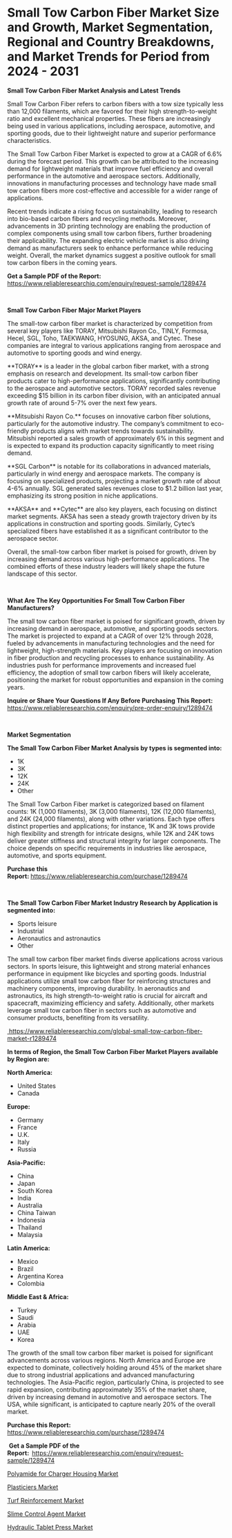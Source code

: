 <p><h1>Small Tow Carbon Fiber Market Size and Growth, Market Segmentation, Regional and Country Breakdowns, and Market Trends for Period from 2024 -  2031</h1></p><p><strong>Small Tow Carbon Fiber Market Analysis and Latest Trends</strong></p>
<p><p>Small Tow Carbon Fiber refers to carbon fibers with a tow size typically less than 12,000 filaments, which are favored for their high strength-to-weight ratio and excellent mechanical properties. These fibers are increasingly being used in various applications, including aerospace, automotive, and sporting goods, due to their lightweight nature and superior performance characteristics.</p><p>The Small Tow Carbon Fiber Market is expected to grow at a CAGR of 6.6% during the forecast period. This growth can be attributed to the increasing demand for lightweight materials that improve fuel efficiency and overall performance in the automotive and aerospace sectors. Additionally, innovations in manufacturing processes and technology have made small tow carbon fibers more cost-effective and accessible for a wider range of applications.</p><p>Recent trends indicate a rising focus on sustainability, leading to research into bio-based carbon fibers and recycling methods. Moreover, advancements in 3D printing technology are enabling the production of complex components using small tow carbon fibers, further broadening their applicability. The expanding electric vehicle market is also driving demand as manufacturers seek to enhance performance while reducing weight. Overall, the market dynamics suggest a positive outlook for small tow carbon fibers in the coming years.</p></p>
<p><strong>Get a Sample PDF of the Report:&nbsp;</strong> <a href="https://www.reliableresearchiq.com/enquiry/request-sample/1289474?utm_campaign=100&utm_medium=2&utm_source=Github&utm_content=ia&utm_term=26102024&utm_id=small-tow-carbon-fiber">https://www.reliableresearchiq.com/enquiry/request-sample/1289474</a></p>
<p>&nbsp;</p>
<p><strong>Small Tow Carbon Fiber Major Market Players</strong></p>
<p><p>The small-tow carbon fiber market is characterized by competition from several key players like TORAY, Mitsubishi Rayon Co., TINLY, Formosa, Hecel, SGL, Toho, TAEKWANG, HYOSUNG, AKSA, and Cytec. These companies are integral to various applications ranging from aerospace and automotive to sporting goods and wind energy.</p><p>**TORAY** is a leader in the global carbon fiber market, with a strong emphasis on research and development. Its small-tow carbon fiber products cater to high-performance applications, significantly contributing to the aerospace and automotive sectors. TORAY recorded sales revenue exceeding $15 billion in its carbon fiber division, with an anticipated annual growth rate of around 5-7% over the next few years.</p><p>**Mitsubishi Rayon Co.** focuses on innovative carbon fiber solutions, particularly for the automotive industry. The company’s commitment to eco-friendly products aligns with market trends towards sustainability. Mitsubishi reported a sales growth of approximately 6% in this segment and is expected to expand its production capacity significantly to meet rising demand.</p><p>**SGL Carbon** is notable for its collaborations in advanced materials, particularly in wind energy and aerospace markets. The company is focusing on specialized products, projecting a market growth rate of about 4-6% annually. SGL generated sales revenues close to $1.2 billion last year, emphasizing its strong position in niche applications.</p><p>**AKSA** and **Cytec** are also key players, each focusing on distinct market segments. AKSA has seen a steady growth trajectory driven by its applications in construction and sporting goods. Similarly, Cytec’s specialized fibers have established it as a significant contributor to the aerospace sector.</p><p>Overall, the small-tow carbon fiber market is poised for growth, driven by increasing demand across various high-performance applications. The combined efforts of these industry leaders will likely shape the future landscape of this sector.</p></p>
<p>&nbsp;</p>
<p><strong>What Are The Key Opportunities For Small Tow Carbon Fiber Manufacturers?</strong></p>
<p><p>The small tow carbon fiber market is poised for significant growth, driven by increasing demand in aerospace, automotive, and sporting goods sectors. The market is projected to expand at a CAGR of over 12% through 2028, fueled by advancements in manufacturing technologies and the need for lightweight, high-strength materials. Key players are focusing on innovation in fiber production and recycling processes to enhance sustainability. As industries push for performance improvements and increased fuel efficiency, the adoption of small tow carbon fibers will likely accelerate, positioning the market for robust opportunities and expansion in the coming years.</p></p>
<p><strong>Inquire or Share Your Questions If Any Before Purchasing This Report:</strong> <a href="https://www.reliableresearchiq.com/enquiry/pre-order-enquiry/1289474?utm_campaign=100&utm_medium=2&utm_source=Github&utm_content=ia&utm_term=26102024&utm_id=small-tow-carbon-fiber">https://www.reliableresearchiq.com/enquiry/pre-order-enquiry/1289474</a></p>
<p>&nbsp;</p>
<p><strong>Market Segmentation</strong></p>
<p><strong>The Small Tow Carbon Fiber Market Analysis by types is segmented into:</strong></p>
<p><ul><li>1K</li><li>3K</li><li>12K</li><li>24K</li><li>Other</li></ul></p>
<p><p>The Small Tow Carbon Fiber market is categorized based on filament counts: 1K (1,000 filaments), 3K (3,000 filaments), 12K (12,000 filaments), and 24K (24,000 filaments), along with other variations. Each type offers distinct properties and applications; for instance, 1K and 3K tows provide high flexibility and strength for intricate designs, while 12K and 24K tows deliver greater stiffness and structural integrity for larger components. The choice depends on specific requirements in industries like aerospace, automotive, and sports equipment.</p></p>
<p><strong>Purchase this Report:&nbsp;</strong><a href="https://www.reliableresearchiq.com/purchase/1289474?utm_campaign=100&utm_medium=2&utm_source=Github&utm_content=ia&utm_term=26102024&utm_id=small-tow-carbon-fiber">https://www.reliableresearchiq.com/purchase/1289474</a></p>
<p>&nbsp;</p>
<p><strong>The Small Tow Carbon Fiber Market Industry Research by Application is segmented into:</strong></p>
<p><ul><li>Sports leisure</li><li>Industrial</li><li>Aeronautics and astronautics</li><li>Other</li></ul></p>
<p><p>The small tow carbon fiber market finds diverse applications across various sectors. In sports leisure, this lightweight and strong material enhances performance in equipment like bicycles and sporting goods. Industrial applications utilize small tow carbon fiber for reinforcing structures and machinery components, improving durability. In aeronautics and astronautics, its high strength-to-weight ratio is crucial for aircraft and spacecraft, maximizing efficiency and safety. Additionally, other markets leverage small tow carbon fiber in sectors such as automotive and consumer products, benefiting from its versatility.</p></p>
<p><a href="https://www.reliableresearchiq.com/global-small-tow-carbon-fiber-market-r1289474?utm_campaign=100&utm_medium=2&utm_source=Github&utm_content=ia&utm_term=26102024&utm_id=small-tow-carbon-fiber">&nbsp;https://www.reliableresearchiq.com/global-small-tow-carbon-fiber-market-r1289474</a></p>
<p><strong>In terms of Region, the Small Tow Carbon Fiber Market Players available by Region are:</strong></p>
<p>
    <p> <strong> North America: </strong>
        <ul>
            <li>United States</li>
            <li>Canada</li>
        </ul>
        </p> 
    <p> <strong> Europe: </strong>
        <ul>
            <li>Germany</li>
            <li>France</li>
            <li>U.K.</li>
            <li>Italy</li>
            <li>Russia</li>
        </ul>
        </p> 
    <p> <strong> Asia-Pacific: </strong>
        <ul>
            <li>China</li>
            <li>Japan</li>
            <li>South Korea</li>
            <li>India</li>
            <li>Australia</li>
            <li>China Taiwan</li>
            <li>Indonesia</li>
            <li>Thailand</li>
            <li>Malaysia</li>
        </ul>
        </p> 
    <p> <strong> Latin America: </strong>
        <ul>
            <li>Mexico</li>
            <li>Brazil</li>
            <li>Argentina Korea</li>
            <li>Colombia</li>
        </ul>
        </p> 
    <p> <strong> Middle East & Africa: </strong>
        <ul>
            <li>Turkey</li>
            <li>Saudi</li>
            <li>Arabia</li>
            <li>UAE</li>
            <li>Korea</li>
        </ul>
    </p>
    </p>
<p><p>The growth of the small tow carbon fiber market is poised for significant advancements across various regions. North America and Europe are expected to dominate, collectively holding around 45% of the market share due to strong industrial applications and advanced manufacturing technologies. The Asia-Pacific region, particularly China, is projected to see rapid expansion, contributing approximately 35% of the market share, driven by increasing demand in automotive and aerospace sectors. The USA, while significant, is anticipated to capture nearly 20% of the overall market.</p></p>
<p><strong>Purchase this Report: </strong><a href="https://www.reliableresearchiq.com/purchase/1289474?utm_campaign=100&utm_medium=2&utm_source=Github&utm_content=ia&utm_term=26102024&utm_id=small-tow-carbon-fiber">https://www.reliableresearchiq.com/purchase/1289474</a></p>
<p>&nbsp;<strong>Get a Sample PDF of the Report:&nbsp;&nbsp;</strong><a href="https://www.reliableresearchiq.com/enquiry/request-sample/1289474?utm_campaign=100&utm_medium=2&utm_source=Github&utm_content=ia&utm_term=26102024&utm_id=small-tow-carbon-fiber">https://www.reliableresearchiq.com/enquiry/request-sample/1289474</a></p>
<p><strong></strong></p>
<p><p><a href="https://www.linkedin.com/pulse/sustainability-trends-polyamide-charger-housing-industry-market-w0prc?utm_campaign=100&utm_medium=2&utm_source=Github&utm_content=ia&utm_term=26102024&utm_id=small-tow-carbon-fiber">Polyamide for Charger Housing Market</a></p><p><a href="https://medium.com/@gradyl0xom/plasticiers-market-outlook-market-share-analysis-growth-trends-market-forecasts-2024-2031-bcf42ddc8022?utm_campaign=100&utm_medium=2&utm_source=Github&utm_content=ia&utm_term=26102024&utm_id=small-tow-carbon-fiber">Plasticiers Market</a></p><p><a href="https://medium.com/@elinor9mppa/turf-reinforcement-market-market-segmentation-geographical-regions-and-market-forcast-till-2031-5afc8d61c21d?postPublishedType=repub&utm_campaign=100&utm_medium=2&utm_source=Github&utm_content=ia&utm_term=26102024&utm_id=small-tow-carbon-fiber">Turf Reinforcement Market</a></p><p><a href="https://github.com/nifongekclosebn1/Market-Research-Report-List-1/blob/main/slime-control-agent-market.md?utm_campaign=100&utm_medium=2&utm_source=Github&utm_content=ia&utm_term=26102024&utm_id=small-tow-carbon-fiber">Slime Control Agent Market</a></p><p><a href="https://issuu.com/reportprime-2/docs/hydraulic-tablet-press-market-size-_743c9a3513a6a3?utm_campaign=100&utm_medium=2&utm_source=Github&utm_content=ia&utm_term=26102024&utm_id=small-tow-carbon-fiber">Hydraulic Tablet Press Market</a></p></p>